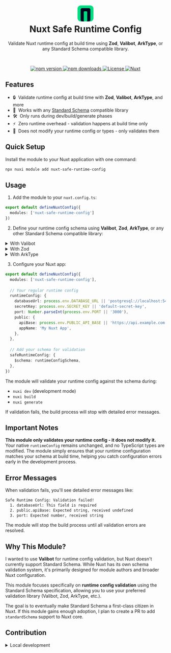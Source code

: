 <h1 align="center">
  <img alt="Nuxt safe runtime config logo" loading="lazy" width="50" height="50" decoding="async" data-nimg="1" style="color:transparent" src="https://raw.githubusercontent.com/onmax/nuxt-safe-runtime-config/refs/heads/main/.github/logo.svg" />
  </br>
  Nuxt Safe Runtime Config</h1>
<p align="center">
Validate Nuxt runtime config at build time using <b>Zod</b>, <b>Valibot</b>, <b>ArkType</b>, or any Standard Schema compatible library.
</p>
<br/>

<p align="center">
  <a href="https://www.npmjs.com/package/nuxt-safe-runtime-config">
    <img src="https://img.shields.io/npm/v/nuxt-safe-runtime-config.svg" alt="npm version" />
  </a>
  <a href="https://www.npmjs.com/package/nuxt-safe-runtime-config">
    <img src="https://img.shields.io/npm/dm/nuxt-safe-runtime-config.svg" alt="npm downloads" />
  </a>
  <a href="https://github.com/onmax/nuxt-safe-runtime-config/blob/main/LICENSE">
    <img src="https://img.shields.io/github/license/onmax/nuxt-safe-runtime-config.svg" alt="License" />
  </a>
  <a href="https://nuxt.com">
    <img src="https://img.shields.io/badge/Nuxt-3.0-00DC82.svg" alt="Nuxt" />
  </a>
</p>


## Features

- 🔒 &nbsp;Validate runtime config at build time with **Zod**, **Valibot**, **ArkType**, and more
- 🚀 &nbsp;Works with any [Standard Schema](https://standardschema.dev/) compatible library
- 🛠 &nbsp;Only runs during dev/build/generate phases
- ⚡ &nbsp;Zero runtime overhead - validation happens at build time only
- 📝 &nbsp;Does not modify your runtime config or types - only validates them

## Quick Setup

Install the module to your Nuxt application with one command:

```bash
npx nuxi module add nuxt-safe-runtime-config
```

## Usage

1. Add the module to your `nuxt.config.ts`:

```typescript
export default defineNuxtConfig({
  modules: ['nuxt-safe-runtime-config']
})
```

2. Define your runtime config schema using **Valibot**, **Zod**, **ArkType**, or any other Standard Schema compatible library:

<details>
<summary>With Valibot</summary>

```typescript
import { number, object, optional, string } from 'valibot'

const runtimeConfigSchema = object({
  public: object({
    apiBase: string(),
    appName: optional(string()),
  }),
  databaseUrl: string(),
  secretKey: string(),
  port: optional(number()),
})
```

</details>

<details>
<summary>With Zod</summary>

```typescript
import { z } from 'zod'

const runtimeConfigSchema = z.object({
  public: z.object({
    apiBase: z.string(),
    appName: z.string().optional(),
  }),
  databaseUrl: z.string(),
  secretKey: z.string(),
  port: z.number().optional(),
})
```

</details>

<details>
<summary>With ArkType</summary>

```typescript
import { type } from 'arktype'

const runtimeConfigSchema = type({
  'public': {
    'apiBase': 'string',
    'appName?': 'string'
  },
  'databaseUrl': 'string',
  'secretKey': 'string',
  'port?': 'number'
})
```

</details>

3. Configure your Nuxt app:

```typescript
export default defineNuxtConfig({
  modules: ['nuxt-safe-runtime-config'],

  // Your regular runtime config
  runtimeConfig: {
    databaseUrl: process.env.DATABASE_URL || 'postgresql://localhost:5432/mydb',
    secretKey: process.env.SECRET_KEY || 'default-secret-key',
    port: Number.parseInt(process.env.PORT || '3000'),
    public: {
      apiBase: process.env.PUBLIC_API_BASE || 'https://api.example.com',
      appName: 'My Nuxt App',
    },
  },

  // Add your schema for validation
  safeRuntimeConfig: {
    $schema: runtimeConfigSchema,
  },
})
```

The module will validate your runtime config against the schema during:

- `nuxi dev` (development mode)
- `nuxi build`
- `nuxi generate`

If validation fails, the build process will stop with detailed error messages.

## Important Notes

**This module only validates your runtime config - it does not modify it.** Your native `runtimeConfig` remains unchanged, and no TypeScript types are modified. The module simply ensures that your runtime configuration matches your schema at build time, helping you catch configuration errors early in the development process.

## Error Messages

When validation fails, you'll see detailed error messages like:

```
Safe Runtime Config: Validation failed!
  1. databaseUrl: This field is required
  2. public.apiBase: Expected string, received undefined
  3. port: Expected number, received string
```

The module will stop the build process until all validation errors are resolved.

## Why This Module?

I wanted to use **Valibot** for runtime config validation, but Nuxt doesn't currently support Standard Schema. While Nuxt has its own schema validation system, it's primarily designed for module authors and broader Nuxt configuration.

This module focuses specifically on **runtime config validation** using the Standard Schema specification, allowing you to use your preferred validation library (Valibot, Zod, ArkType, etc.).

The goal is to eventually make Standard Schema a first-class citizen in Nuxt. If this module gains enough adoption, I plan to create a PR to add `standardSchema` support to Nuxt core.

## Contribution

<details>
  <summary>Local development</summary>

```bash
# Install dependencies
pnpm install

# Generate type stubs
pnpm run dev:prepare

# Develop with the playground
pnpm run dev

# Build the playground
pnpm run dev:build

# Run ESLint
pnpm run lint

# Run Vitest
pnpm run test
pnpm run test:watch

# Release new version
pnpm run release
```

</details>
